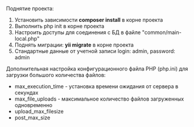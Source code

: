 Поднятие проекта:
1) Установить зависимости **composer install** в корне проекта
2) Выполнить php init в корне проекта
3) Настроить доступы для соединения с БД в файле "common/main-local.php"
4) Поднять миграции: **yii migrate** в корне проекта
5) Стандартные данные от учетной записи login: admin, password: admin

Дополнительная настройка конфигурационного файла PHP (php.ini) для загрузки большого количества файлов:
- max_execution_time - установка времени ожидания от сервера в секундах
- max_file_uploads - максимальное количество файлов загруженных одновременно
- upload_max_filesize 
- post_max_size 